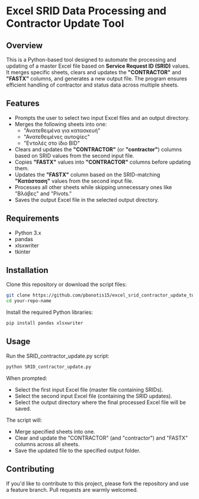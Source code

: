 # Excel SRID Data Processing and Contractor Update Tool

## Overview
This is a Python-based tool designed to automate the processing and updating of a master Excel file based on **Service Request ID (SRID)** values. It merges specific sheets, clears and updates the **"CONTRACTOR"** and **"FASTX"** columns, and generates a new output file. The program ensures efficient handling of contractor and status data across multiple sheets.

## Features
- Prompts the user to select two input Excel files and an output directory.
- Merges the following sheets into one:
  - "Ανατεθειμένα για κατασκευή"
  - "Ανατεθειμένες αυτοψίες"
  - "Εντολές στο ίδιο BID"
- Clears and updates the **"CONTRACTOR"** (or **"contractor"**) columns based on SRID values from the second input file.
- Copies **"FASTX"** values into **"CONTRACTOR"** columns before updating them.
- Updates the **"FASTX"** column based on the SRID-matching **"Κατάσταση"** values from the second input file.
- Processes all other sheets while skipping unnecessary ones like "Βλάβες" and "Pivots."
- Saves the output Excel file in the selected output directory.

## Requirements
- Python 3.x
- pandas
- xlsxwriter
- tkinter

## Installation
Clone this repository or download the script files:

```bash
git clone https://github.com/pbonotis15/excel_srid_contractor_update_tool.git
cd your-repo-name
```
Install the required Python libraries:

```bash
pip install pandas xlsxwriter
```
## Usage
Run the SRID_contractor_update.py script:

```bash
python SRID_contractor_update.py
```

When prompted:
- Select the first input Excel file (master file containing SRIDs).
- Select the second input Excel file (containing the SRID updates).
- Select the output directory where the final processed Excel file will be saved.

The script will:
- Merge specified sheets into one.
- Clear and update the "CONTRACTOR" (and "contractor") and "FASTX" columns across all sheets.
- Save the updated file to the specified output folder.

## Contributing
If you'd like to contribute to this project, please fork the repository and use a feature branch. Pull requests are warmly welcomed.
